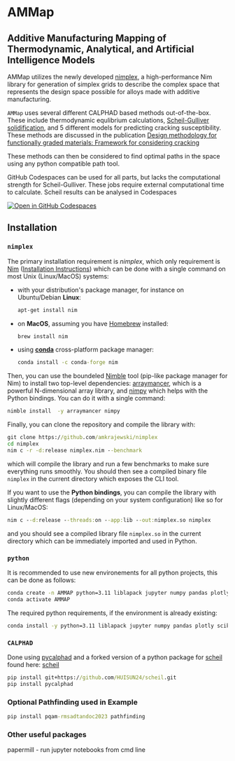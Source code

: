 # AMMap
## Additive Manufacturing Mapping of Thermodynamic, Analytical, and Artificial Intelligence Models

AMMap utilizes the newly developed [nimplex](https://github.com/amkrajewski/nimplex/tree/main), a high-performance Nim library for generation of simplex grids to describe the complex space that represents the design space possible for alloys made with additive manufacturing.

`AMMap` uses several different CALPHAD based methods out-of-the-box. These include thermodynamic equlibrium calculations, [Scheil-Gulliver solidification](https://en.wikipedia.org/wiki/Scheil_equation), and 5 different models for predicting cracking susceptibility. These methods are discussed in the publication [Design methodology for functionally graded materials: Framework for considering cracking](https://doi.org/10.1016/j.addma.2023.103672)

These methods can then be considered to find optimal paths in the space using any python compatible path tool.

GitHub Codespaces can be used for all parts, but lacks the computational strength for Scheil-Gulliver. These jobs require external computational time to calculate. Scheil results can be 
analysed in Codespaces

[![Open in GitHub Codespaces](https://github.com/codespaces/badge.svg)](https://codespaces.new/PhasesResearchLab/AMMap?quickstart=1)

## Installation
### `nimplex`
The primary installation requirement is *nimplex*, which only requirement is [Nim](https://nim-lang.org/)
([Installation Instructions](https://nim-lang.org/install.html)) which can be done with a single command on most Unix (Linux/MacOS) systems:
- with your distribution's package manager, for instance on Ubuntu/Debian **Linux**:
  ```cmd
  apt-get install nim
  ```
- on **MacOS**, assuming you have [Homebrew](https://brew.sh/) installed:
  ```cmd
  brew install nim
  ```
- using [**conda**](https://docs.conda.io/en/latest/) cross-platform package manager:
  ```cmd
  conda install -c conda-forge nim
  ```

Then, you can use the boundeled [Nimble](https://github.com/nim-lang/nimble) tool (pip-like package manager for Nim) to install two top-level dependencies: 
[arraymancer](https://github.com/mratsim/Arraymancer), which is a powerful N-dimensional array library, and [nimpy](https://github.com/yglukhov/nimpy) which 
helps with the Python bindings. You can do it with a single command:
```cmd
nimble install  -y arraymancer nimpy
```

Finally, you can clone the repository and compile the library with:
```cmd
git clone https://github.com/amkrajewski/nimplex
cd nimplex
nim c -r -d:release nimplex.nim --benchmark
```
which will compile the library and run a few benchmarks to make sure everything runs smoothly. You should then see a compiled binary file `nimplex` in the current directory which exposes the CLI tool.

If you want to use the **Python bindings**, you can compile the library with slightly different flags (depending on your system configuration) like so for Linux/MacOS:
```cmd
nim c --d:release --threads:on --app:lib --out:nimplex.so nimplex
```
and you should see a compiled library file `nimplex.so` in the current directory which can be immediately imported and used in Python.

### `python`
It is recommended to use new environements for all python projects, this can be done as follows:
```cmd
conda create -n AMMAP python=3.11 liblapack jupyter numpy pandas plotly scikit-learn
conda activate AMMAP
```
The required python requirements, if the environment is already existing:
```cmd
conda install -y python=3.11 liblapack jupyter numpy pandas plotly scikit-learn
```
### `CALPHAD`
Done using [pycalphad](https://pycalphad.org/docs/latest/) and a forked version of a python package for [scheil](https://github.com/pycalphad/scheil) found here: [scheil](https://github.com/HUISUN24/scheil)

```cmd
pip install git+https://github.com/HUISUN24/scheil.git
pip install pycalphad
```
### Optional Pathfinding used in Example
```cmd
pip install pqam-rmsadtandoc2023 pathfinding
```
### Other useful packages
papermill - run jupyter notebooks from cmd line